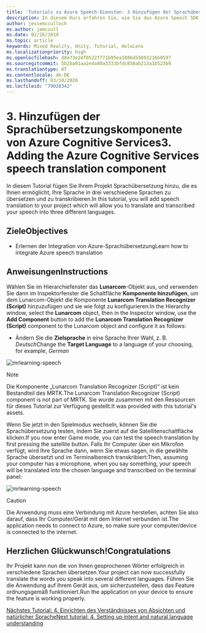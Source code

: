 ```yaml
---
title: 'Tutorials zu Azure Speech-Diensten: 3 Hinzufügen der Sprachübersetzungskomponente von Azure Cognitive Services'
description: In diesem Kurs erfahren Sie, wie Sie das Azure Speech SDK in einer Mixed Reality-Anwendung implementieren.
author: jessemcculloch
ms.author: jemccull
ms.date: 02/26/2019
ms.topic: article
keywords: Mixed Reality, Unity, Tutorial, HoloLens
ms.localizationpriority: high
ms.openlocfilehash: d8e73e24f0522ff71b95ea1886d59893216b0597
ms.sourcegitcommit: 5b2ba01aa2e4a80a3333bfdc850ab213a1b523b9
ms.translationtype: HT
ms.contentlocale: de-DE
ms.lasthandoff: 03/10/2020
ms.locfileid: "79028342"
---
```

# <a name="3-adding-the-azure-cognitive-services-speech-translation-component"></a><span data-ttu-id="ff250-105">3. Hinzufügen der Sprachübersetzungskomponente von Azure Cognitive Services</span><span class="sxs-lookup"><span data-stu-id="ff250-105">3. Adding the Azure Cognitive Services speech translation component</span></span>

<span data-ttu-id="ff250-106">In diesem Tutorial fügen Sie Ihrem Projekt Sprachübersetzung hinzu, die es Ihnen ermöglicht, Ihre Sprache in drei verschiedene Sprachen zu übersetzen und zu transkribieren.</span><span class="sxs-lookup"><span data-stu-id="ff250-106">In this tutorial, you will add speech translation to your project which will allow you to translate and transcribed your speech into three different languages.</span></span>

## <a name="objectives"></a><span data-ttu-id="ff250-107">Ziele</span><span class="sxs-lookup"><span data-stu-id="ff250-107">Objectives</span></span>

* <span data-ttu-id="ff250-108">Erlernen der Integration von Azure-Sprachübersetzung</span><span class="sxs-lookup"><span data-stu-id="ff250-108">Learn how to integrate Azure speech translation</span></span>

## <a name="instructions"></a><span data-ttu-id="ff250-109">Anweisungen</span><span class="sxs-lookup"><span data-stu-id="ff250-109">Instructions</span></span>

<span data-ttu-id="ff250-110">Wählen Sie im Hierarchiefenster das **Lunarcom**-Objekt aus, und verwenden Sie dann im Inspektorfenster die Schaltfläche **Komponente hinzufügen**, um dem Lunarcom-Objekt die Komponente **Lunarcom Translation Recognizer (Script)** hinzuzufügen und sie wie folgt zu konfigurieren:</span><span class="sxs-lookup"><span data-stu-id="ff250-110">In the Hierarchy window, select the **Lunarcom** object, then in the Inspector window, use the **Add Component** button to add the **Lunarcom Translation Recognizer (Script)** component to the Lunarcom object and configure it as follows:</span></span>

* <span data-ttu-id="ff250-111">Ändern Sie die **Zielsprache** in eine Sprache Ihrer Wahl, z. B. _Deutsch_</span><span class="sxs-lookup"><span data-stu-id="ff250-111">Change the **Target Language** to a language of your choosing, for example, _German_</span></span>

![mrlearning-speech](images/mrlearning-speech/tutorial3-section1-step1-1.png)

> [!NOTE]
> <span data-ttu-id="ff250-113">Die Komponente „Lunarcom Translation Recognizer (Script)“ ist kein Bestandteil des MRTK.</span><span class="sxs-lookup"><span data-stu-id="ff250-113">The Lunarcom Translation Recognizer (Script) component is not part of MRTK.</span></span> <span data-ttu-id="ff250-114">Sie wurde zusammen mit den Ressourcen für dieses Tutorial zur Verfügung gestellt.</span><span class="sxs-lookup"><span data-stu-id="ff250-114">It was provided with this tutorial's assets.</span></span>

<span data-ttu-id="ff250-115">Wenn Sie jetzt in den Spielmodus wechseln, können Sie die Sprachübersetzung testen, indem Sie zuerst auf die Satellitenschaltfläche klicken.</span><span class="sxs-lookup"><span data-stu-id="ff250-115">If you now enter Game mode, you can test the speech translation by first pressing the satellite button.</span></span> <span data-ttu-id="ff250-116">Falls Ihr Computer über ein Mikrofon verfügt, wird Ihre Sprache dann, wenn Sie etwas sagen, in die gewählte Sprache übersetzt und im Terminalbereich transkribiert:</span><span class="sxs-lookup"><span data-stu-id="ff250-116">Then, assuming your computer has a microphone, when you say something, your speech will be translated into the chosen language and transcribed on the terminal panel:</span></span>

![mrlearning-speech](images/mrlearning-speech/tutorial3-section1-step1-2.png)

> [!CAUTION]
> <span data-ttu-id="ff250-118">Die Anwendung muss eine Verbindung mit Azure herstellen, achten Sie also darauf, dass Ihr Computer/Gerät mit dem Internet verbunden ist.</span><span class="sxs-lookup"><span data-stu-id="ff250-118">The application needs to connect to Azure, so make sure your computer/device is connected to the internet.</span></span>

## <a name="congratulations"></a><span data-ttu-id="ff250-119">Herzlichen Glückwunsch!</span><span class="sxs-lookup"><span data-stu-id="ff250-119">Congratulations</span></span>

<span data-ttu-id="ff250-120">Ihr Projekt kann nun die von Ihnen gesprochenen Wörter erfolgreich in verschiedene Sprachen übersetzen.</span><span class="sxs-lookup"><span data-stu-id="ff250-120">Your project can now successfully translate the words you speak into several different languages.</span></span> <span data-ttu-id="ff250-121">Führen Sie die Anwendung auf Ihrem Gerät aus, um sicherzustellen, dass das Feature ordnungsgemäß funktioniert.</span><span class="sxs-lookup"><span data-stu-id="ff250-121">Run the application on your device to ensure the feature is working properly.</span></span>

[<span data-ttu-id="ff250-122">Nächstes Tutorial: 4. Einrichten des Verständnisses von Absichten und natürlicher Sprache</span><span class="sxs-lookup"><span data-stu-id="ff250-122">Next tutorial: 4. Setting up intent and natural language understanding</span></span>](mrlearning-speechSDK-ch4.md)

